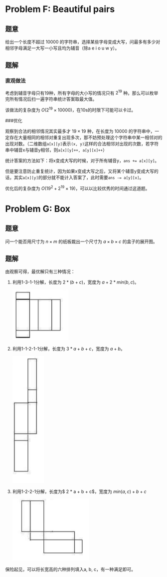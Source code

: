 # Problem F: Beautiful pairs

## 题意

给出一个长度不超过 $10000$ 的字符串，选择某些字母变成大写，问最多有多少对相邻字母满足一大写一小写且均为辅音（除a e i o u w y）。

## 题解

### 直观做法

考虑到辅音字母只有19种，所有字母的大小写的情况只有 $2^{19}$ 种。那么可以枚举完所有情况后扫一遍字符串统计答案取最大值。

该做法的复杂度为 $O(2^{19} \times 10000)$，在10s的时限下可能可以卡过。

###优化

观察到合法的相邻情况其实最多才 $19 \times 19$ 种，在长度为 $10000$ 的字符串中，一定存在大量相同的相邻对重复出现多次，那不妨预处理这个字符串中某一相邻对的出现对数。（二维数组`a[x][y]`表示`(x, y)`这样的合法相邻对出现的次数，若字符串中辅音x与辅音y相邻，则`a[x][y]++, a[y][x]++`）

统计答案的方法如下：将x变成大写的时候，对于所有辅音y，`ans += a[x][y]`。

但是要注意防止重复统计，因为如果x变成大写之后，又将某个辅音y变成大写的话，其实`a[x][y]`的部分就不能计入答案了，此时需要`ans -= a[y][x]`。

优化后的复杂度为 $O( 19^2 +2^{19} \times 19 )$，可以以比较优秀的时间通过这道题。



# Problem G: Box

## 题意

问一个能否用尺寸为 $n \times m$ 的纸板裁出一个尺寸为 $a \times b \times c$ 的盒子的展开图。

## 题解

由观察可得，最优解只有三种情况：

1. 利用1-3-1-1分解，长度为 $2*(b+c)$，宽度为 $a + 2 * min(b, c)​$。
	
	![](1.png)

2. 利用1-1-2-1-1分解，长度为 $3 * a + b + c$，宽度为 $a + b$。

   ![](2.png)

3. 利用1-2-2-1分解，长度为$ 2 * a + b + c$，宽度为 $min(a, c) + b + c$

   ![](3.png)

保险起见，可以将长宽高的六种排列填入a, b, c，有一种满足即可。
